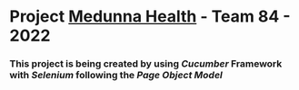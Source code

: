 


# Project [Medunna Health](https://www.medunna.com/)   -   Team 84   -  2022 

### This project is being created by using *Cucumber* Framework with *Selenium* following the *Page Object Model*
 

 



